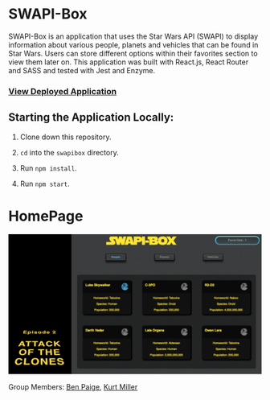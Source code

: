 # SWAPI-Box

SWAPI-Box is an application that uses the Star Wars API (SWAPI) to display information about various people, planets and vehicles that can be found in Star Wars. Users can store different options within their favorites section to view them later on. This application was built with React.js, React Router and SASS and tested with Jest and Enzyme.

### [View Deployed Application](https://star-wars-api-km.herokuapp.com/)

## Starting the Application Locally:

1. Clone down this repository.

2. `cd` into the `swapibox` directory.

3. Run `npm install`.

4. Run `npm start`.

# HomePage

<img src="./src/images/homepage.svg" alt="homepage">

Group Members: [Ben Paige](https://github.com/benjaminpaige), [Kurt Miller](https://github.com/kmiller9393)
